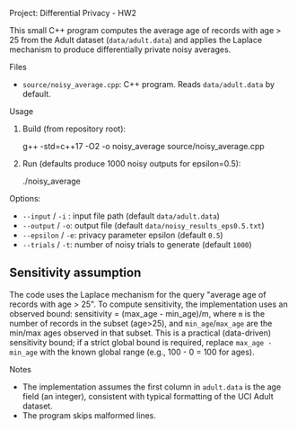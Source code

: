 Project: Differential Privacy - HW2

This small C++ program computes the average age of records with age > 25
from the Adult dataset (`data/adult.data`) and applies the Laplace mechanism
to produce differentially private noisy averages.

Files
- `source/noisy_average.cpp`: C++ program. Reads `data/adult.data` by default.

Usage
1. Build (from repository root):

   g++ -std=c++17 -O2 -o noisy_average source/noisy_average.cpp

2. Run (defaults produce 1000 noisy outputs for epsilon=0.5):

   ./noisy_average

Options:
- `--input` / `-i` : input file path (default `data/adult.data`)
- `--output` / `-o`: output file (default `data/noisy_results_eps0.5.txt`)
- `--epsilon` / `-e`: privacy parameter epsilon (default `0.5`)
- `--trials` / `-t`: number of noisy trials to generate (default `1000`)

Sensitivity assumption
----------------------
The code uses the Laplace mechanism for the query "average age of records with age > 25".
To compute sensitivity, the implementation uses an observed bound: sensitivity = (max_age - min_age)/m,
where `m` is the number of records in the subset (age>25), and `min_age`/`max_age` are the min/max ages
observed in that subset. This is a practical (data-driven) sensitivity bound; if a strict global bound is
required, replace `max_age - min_age` with the known global range (e.g., 100 - 0 = 100 for ages).

Notes
- The implementation assumes the first column in `adult.data` is the age field (an integer),
  consistent with typical formatting of the UCI Adult dataset.
- The program skips malformed lines.

